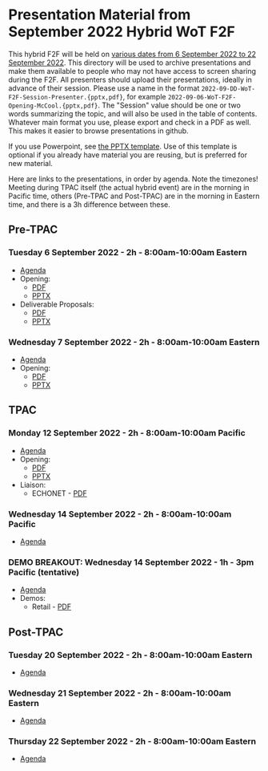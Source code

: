 # Presentation Material from September 2022 Hybrid WoT F2F
This hybrid F2F will be held on
[various dates from 6 September 2022 to 22 September 2022](https://www.w3.org/WoT/IG/wiki/F2F_meeting,_September_2022).
This directory will be used to archive presentations and make them available to people
who may not have access to screen sharing during the F2F.
All presenters should upload their presentations, ideally in advance of their session.
Please use a name in the format `2022-09-DD-WoT-F2F-Session-Presenter.{pptx,pdf}`,
for example `2022-09-06-WoT-F2F-Opening-McCool.{pptx,pdf}`.  The "Session" value should be one
or two words summarizing the topic, and will also be used in the table of contents.
Whatever main format you use, please export and check in a PDF as well.
This makes it easier to browse presentations in github.

If you use Powerpoint, see 
[the PPTX template](Template-2022-09-DD-WoT-F2F-Session-Presenter.potx).
Use of this template is optional if you already have material you are reusing,
but is preferred for new material.

Here are links to the presentations, in order by agenda.  Note the timezones!
Meeting during TPAC itself (the actual hybrid event) are in the morning in Pacific time,
others (Pre-TPAC and Post-TPAC) are in the morning in
Eastern time, and there is a 3h difference between these.

## Pre-TPAC
### Tuesday 6 September 2022 - 2h - 8:00am-10:00am Eastern
* [Agenda](https://www.w3.org/WoT/IG/wiki/F2F_meeting,_September_2022#Tuesday.2C_September_6)
* Opening:
   - [PDF](2022-09-06-WoT-F2F-Opening-McCool.pdf)
   - [PPTX](2022-09-06-WoT-F2F-Opening-McCool.pptx)
* Deliverable Proposals:
   - [PDF](2022-09-06-WoT-F2F-Proposals-McCool.pdf)
   - [PPTX](2022-09-06-WoT-F2F-Proposals-McCool.pptx)

### Wednesday 7 September 2022 - 2h - 8:00am-10:00am Eastern
* [Agenda](https://www.w3.org/WoT/IG/wiki/F2F_meeting,_September_2022#Wednesday.2C_September_7)
* Opening:
   - [PDF](2022-09-07-WoT-F2F-Opening-McCool.pdf)
   - [PPTX](2022-09-07-WoT-F2F-Opening-McCool.pptx)

## TPAC
### Monday 12 September 2022 - 2h - 8:00am-10:00am Pacific
* [Agenda](https://www.w3.org/WoT/IG/wiki/F2F_meeting,_September_2022#Monday.2C_September_12)
* Opening:
   - [PDF](2022-09-12-WoT-F2F-Opening-McCool.pdf)
   - [PPTX](2022-09-12-WoT-F2F-Opening-McCool.pptx)
* Liaison:
   - ECHONET - [PDF](2022-09-12-WoT-F2F-ECHONET-Liaison.pdf)

### Wednesday 14 September 2022 - 2h - 8:00am-10:00am Pacific
* [Agenda](https://www.w3.org/WoT/IG/wiki/F2F_meeting,_September_2022#Wednesday.2C_September_14)

### DEMO BREAKOUT: Wednesday 14 September 2022 - 1h - 3pm Pacific (tentative)
* [Agenda](https://www.w3.org/WoT/IG/wiki/F2F_meeting,_September_2022#WoT_Status_Update_and_Demos)
* Demos:
   - Retail - [PDF](2022-05-WoT-Connexxus-McCool.pdf)
   
## Post-TPAC
### Tuesday 20 September 2022 - 2h - 8:00am-10:00am Eastern
* [Agenda](https://www.w3.org/WoT/IG/wiki/F2F_meeting,_September_2022#Tuesday.2C_September_20)

### Wednesday 21 September 2022 - 2h - 8:00am-10:00am Eastern
* [Agenda](https://www.w3.org/WoT/IG/wiki/F2F_meeting,_September_2022#Wednesday.2C_September_21)

### Thursday 22 September 2022 - 2h - 8:00am-10:00am Eastern
* [Agenda](https://www.w3.org/WoT/IG/wiki/F2F_meeting,_September_2022#Wednesday.2C_September_21)
